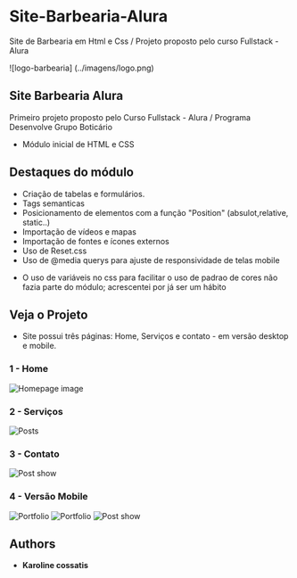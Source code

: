 # Site-Barbearia-Alura
Site de Barbearia em Html e Css / Projeto proposto pelo curso Fullstack - Alura  

![logo-barbearia] (../imagens/logo.png) 


## Site Barbearia Alura
Primeiro projeto proposto pelo Curso Fullstack - Alura / Programa Desenvolve Grupo Boticário

* Módulo inicial de HTML e CSS



## Destaques do módulo

  - Criação de tabelas e formulários. 
  - Tags semanticas
  - Posicionamento de elementos com a função "Position" (absulot,relative, static..)
  - Importação de vídeos e mapas 
  - Importação de fontes e ícones externos
  - Uso de Reset.css
  - Uso de @media querys para ajuste de responsividade de telas mobile
  
  
* O uso de variáveis no css para facilitar o uso de padrao de cores não fazia parte do módulo; acrescentei por já ser um hábito
 
  


## Veja o Projeto

* Site possui três páginas: Home, Serviços e contato - em versão desktop e mobile.

### 1 - Home

![Homepage image](https://github.com/Lucasdfg07/Blog_Lucas_Fernandes/blob/master/public/readme/home.png)

### 2 - Serviços

![Posts](https://github.com/Lucasdfg07/Blog_Lucas_Fernandes/blob/master/public/readme/posts.png)

### 3 - Contato

![Post show](https://github.com/Lucasdfg07/Blog_Lucas_Fernandes/blob/master/public/readme/post_1.png)


### 4 - Versão Mobile

![Portfolio](https://github.com/Lucasdfg07/Blog_Lucas_Fernandes/blob/master/public/readme/portfolio_1.png)
![Portfolio](https://github.com/Lucasdfg07/Blog_Lucas_Fernandes/blob/master/public/readme/portfolio_2.png)
![Post show](https://github.com/Lucasdfg07/Blog_Lucas_Fernandes/blob/master/public/readme/post_3.png)




  ## Authors

  * **Karoline cossatis** 
